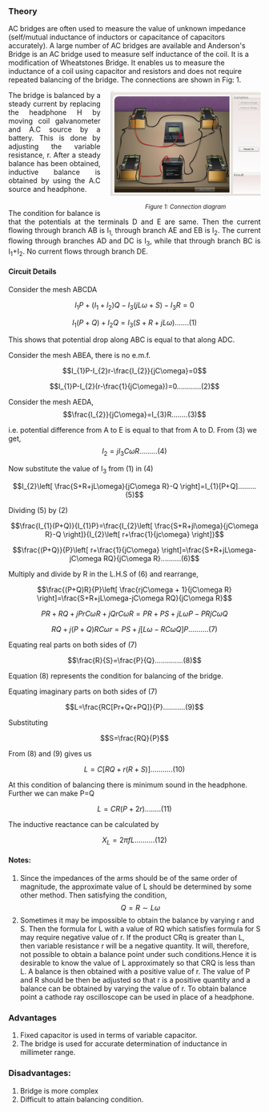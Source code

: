 ### Theory 

AC bridges are often used to measure the value of unknown impedance (self/mutual inductance of inductors or capacitance of capacitors accurately). A large number of AC bridges are available and Anderson's Bridge is an AC bridge used to measure self inductance of the coil. It is a modification of Wheatstones Bridge. It enables us to measure the inductance of a coil using capacitor and resistors and does not require repeated balancing of the bridge. The connections are shown in Fig: 1.

<div style="float: right; margin-left: 20px;">
  <img src="./images/figure1.jpg" alt="Figure 1" style="max-width: 300px; height: auto;">
  <p style="text-align: center; font-size: smaller; font-style: italic;">Figure 1: Connection diagram</p>
</div>

<p style="text-align: justify;">The bridge is balanced by a steady current by replacing the headphone H by moving coil galvanometer and A.C source by a battery. This is done by adjusting the variable resistance, r. After a steady balance has been obtained, inductive balance is obtained by using the A.C source and headphone.</p>

<p style="text-align: justify;"><br>
The condition for balance is that the potentials at the terminals D and E are same. Then the current flowing through branch AB is I<sub>1,</sub> through branch AE and EB is I<sub>2</sub>. The current flowing through branches AD and DC is I<sub>3</sub>, while that through branch BC is I<sub>1</sub>+I<sub>2</sub>. No current flows through branch DE.</p>

#### Circuit Details
Consider the mesh ABCDA

$$I_{1}P+(I_{1}+l_{2})Q-I_{3}(jL\omega+S)-I_{3}R=0$$


$$I_{1}(P+Q)+I_{2}Q=l_{3}(S+R+jL\omega).......(1)$$

This shows that potential drop along ABC is equal to that along ADC.

Consider the mesh ABEA, there is no e.m.f.

$$I_{1}P-I_{2}r-\frac{I_{2}}{jC\omega}=0$$

$$I_{1}P-I_{2}(r-\frac{1}{jC\omega})=0............(2)$$

Consider the mesh AEDA,
$$\frac{I_{2}}{jC\omega}=I_{3}R........(3)$$

i.e. potential difference from A to E is equal to that from A to D.
From (3) we get,
$$I_{2}=jI_{3}C\omega R.........(4)$$
<p>Now substitute the value of I<sub>3</sub> from (1) in (4)</p>

$$I_{2}\left[ \frac{S+R+jL\omega}{jC\omega R}-Q \right]=I_{1}[P+Q].........(5)$$

Dividing (5) by (2)

$$\frac{I_{1}(P+Q)}{I_{1}P}=\frac{I_{2}\left[ \frac{S+R+jl\omega}{jC\omega R}-Q \right]}{I_{2}\left[ r+\frac{1}{jc\omega} \right]}$$

$$\frac{(P+Q)}{P}\left[ r+\frac{1}{jC\omega} \right]=\frac{S+R+jL\omega-jC\omega RQ}{jC\omega R}..........(6)$$

Multiply and divide by R in the L.H.S of (6) and rearrange,

$$\frac{(P+Q)R}{P}\left[ \frac{rjC\omega + 1}{jC\omega R} \right]=\frac{S+R+jL\omega-jC\omega RQ}{jC\omega R}$$

$$PR+RQ+jPrC\omega R+jQrC\omega R=PR+PS+jL\omega P-PRjC\omega Q$$

$$RQ+j(P+Q)RC\omega r=PS+j[L\omega - RC\omega Q]P..........(7)$$

Equating real parts on both sides of (7)

$$\frac{R}{S}=\frac{P}{Q}..............(8)$$

Equation (8) represents the condition for balancing of the bridge.

Equating imaginary parts on both sides of (7)

$$L=\frac{RC[Pr+Qr+PQ]}{P}...........(9)$$

Substituting 

$$S=\frac{RQ}{P}$$

From (8) and (9) gives us

$$L=C[RQ+r(R+S)]...........(10)$$

At this condition of balancing there is minimum sound in the headphone.
Further we can make P=Q

$$L=CR(P+2r)........(11)$$

The inductive reactance can be calculated by


$$X_{L}=2\pi fL..........(12)$$

#### Notes:

1. Since the impedances of the arms should be of the same order of magnitude, the approximate value of L should be determined by some other method. Then satisfying the condition,
$$Q=R\sim L\omega$$
2. Sometimes it may be impossible to obtain the balance by varying r and S. Then the formula for L with a value of RQ which satisfies formula for S may require negative value of r. If the product  CRq is greater than L, then variable resistance r will be a negative quantity. It will, therefore, not possible to obtain a balance point under such conditions.Hence it is desirable to know the value of L approximately so that CRQ is less than L. A balance is then obtained with a positive value of r.  The value of P and R should be then be adjusted  so that r is a positive quantity and a balance can be obtained by varying the value of r.
To obtain balance point a cathode ray oscilloscope can be used in place of a headphone.
### Advantages
1. Fixed capacitor is used in terms of variable capacitor.
2. The bridge is used for accurate determination of inductance in millimeter range.

### Disadvantages:
1. Bridge is more complex
2. Difficult to attain balancing condition.

